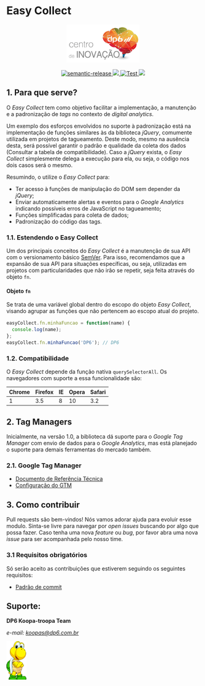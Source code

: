 # Easy Collect

<div align="center">
<img src="https://raw.githubusercontent.com/DP6/templates-centro-de-inovacoes/main/public/images/centro_de_inovacao_dp6.png" height="100px" />
</div>

<p align="center">
  <a href="#badge">
    <img alt="semantic-release" src="https://img.shields.io/badge/%20%20%F0%9F%93%A6%F0%9F%9A%80-semantic--release-e10079.svg">
  </a>
  <a href="https://codecov.io/gh/DP6/easy-collect">
    <img src="https://codecov.io/gh/DP6/easy-collect/branch/master/graph/badge.svg?token=GAQ88UQJQN"/>
  </a>
  <a href="#badge">
    <img alt="Test" src="https://github.com/dp6/easy-collect/actions/workflows/test.yml/badge.svg">
  </a>
  <a href="https://www.codacy.com/gh/DP6/easy-collect/dashboard?utm_source=github.com&amp;utm_medium=referral&amp;utm_content=DP6/easy-collect&amp;utm_campaign=Badge_Grade">
    <img src="https://app.codacy.com/project/badge/Grade/741dc3805af14444b9e6b4cb9b4269f4"/>
  </a>
</p>

## 1. Para que serve?

O _Easy Collect_ tem como objetivo facilitar a implementação, a manutenção e a padronização de *tags* no contexto de *digital analytics*.

Um exemplo dos esforços envolvidos no suporte à padronização está na implementação de funções similares às da biblioteca _jQuery_, comumente utilizada em projetos de tagueamento. Deste modo, mesmo na ausência desta, será possível garantir o padrão e qualidade da coleta dos dados (Consultar a tabela de compatibilidade). Caso a _jQuery_ exista, o _Easy Collect_ simplesmente delega a execução para ela, ou seja, o código nos dois casos será o mesmo.

Resumindo, o utilize o _Easy Collect_ para:

- Ter acesso à funções de manipulação do DOM sem depender da _jQuery_;
- Enviar automaticamente alertas e eventos para o _Google Analytics_ indicando possíveis erros de JavaScript no tagueamento;
- Funções simplificadas para coleta de dados;
- Padronização do código das tags.

### 1.1. Estendendo o Easy Collect

Um dos principais conceitos do _Easy Collect_ é a manutenção de sua API com o versionamento básico [SemVer](https://semver.org/). Para isso, recomendamos que a expansão de sua API para situações específicas, ou seja, utilizadas em projetos com particularidades que não irão se repetir, seja feita através do objeto `fn`.

#### Objeto `fn`

Se trata de uma variável global dentro do escopo do objeto _Easy Collect_, visando agrupar as funções que não pertencem ao escopo atual do projeto.

```javascript
easyCollect.fn.minhaFuncao = function(name) {
  console.log(name);
};
easyCollect.fn.minhaFuncao('DP6'); // DP6
```

### 1.2. Compatibilidade

O _Easy Collect_ depende da função nativa `querySelectorAll`. Os navegadores com suporte a essa funcionalidade são:

| Chrome | Firefox | IE  | Opera | Safari |
| ------ | ------- | --- | ----- | ------ |
| 1      | 3.5     | 8   | 10    | 3.2    |

## 2. Tag Managers

Inicialmente, na versão 1.0, a biblioteca dá suporte para o _Google Tag Manager_ com envio de dados para o _Google Analytics_, mas está planejado o suporte para demais ferramentas do mercado também.

### 2.1. Google Tag Manager

- [Documento de Referência Técnica](https://github.com/DP6/easy-collect/blob/master/README-GTM-REFERENCE.md)
- [Configuração do GTM](https://github.com/DP6/easy-collect/blob/master/README-GTM-CONFIG.md)

## 3. Como contribuir

Pull requests são bem-vindos! Nós vamos adorar ajuda para evoluir esse modulo. Sinta-se livre para navegar por _open issues_ buscando por algo que possa fazer. Caso tenha uma nova _feature_ ou _bug_, por favor abra uma nova _issue_ para ser acompanhada pelo nosso time.

### 3.1 Requisitos obrigatórios

Só serão aceito as contribuições que estiverem seguindo os seguintes requisitos:

- [Padrão de commit](https://www.conventionalcommits.org/en/v1.0.0/)

## Suporte:

**DP6 Koopa-troopa Team**

_e-mail: <koopas@dp6.com.br>_

<img src="https://raw.githubusercontent.com/DP6/templates-centro-de-inovacoes/main/public/images/koopa.png" height="100" />